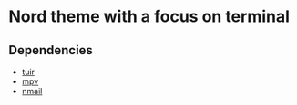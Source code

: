 # Nord theme with a focus on terminal

## Dependencies

- [tuir](https://github.com/AgustinCB/tuir)
- [mpv](https://github.com/AgustinCB/mpv)
- [nmail](https://github.com/d99kris/nmail)
